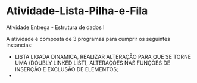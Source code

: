 # Atividade-Lista-Pilha-e-Fila
Atividade Entrega - Estrutura de dados I

A atividade é composta de 3 programas para cumprir os seguintes instancias:

- LISTA LIGADA DINAMICA, REALIZAR ALTERAÇÃO PARA QUE SE TORNE UMA (DOUBLY LINKED LIST),
ALTERAÇÕES NAS FUNÇÕES DE INSERÇÃO E EXCLUSÃO DE ELEMENTOS;
- 

